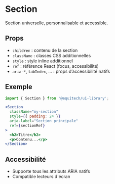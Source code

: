 # Section

Section universelle, personnalisable et accessible.

## Props
- `children` : contenu de la section
- `className` : classes CSS additionnelles
- `style` : style inline additionnel
- `ref` : référence React (focus, accessibilité)
- `aria-*`, `tabIndex`, ... : props d’accessibilité natifs

## Exemple
```jsx
import { Section } from '@equitech/ui-library';

<Section
  className="my-section"
  style={{ padding: 24 }}
  aria-label="Section principale"
  ref={sectionRef}
>
  <h2>Titre</h2>
  <p>Contenu...</p>
</Section>
```

## Accessibilité
- Supporte tous les attributs ARIA natifs
- Compatible lecteurs d'écran 